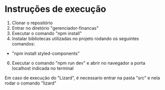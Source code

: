 # Instruções de execução

1. Clonar o repositório
2. Entrar no diretório "gerenciador-financas"
3. Executar o comando "npm install"
5. Instalar bibliotecas utilizadas no projeto rodando os seguintes comandos:
  - "npm install styled-components"
6. Executar o comando "npm run dev" e abrir no navegador a porta localhost indicada no terminal

  Em caso de execução do "Lizard", é necessario entrar na pasta "src" e nela rodar o comando "lizard"
